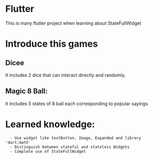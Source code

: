 # Flutter
This is many flutter project when learning about StateFullWidget
# Introduce this games
  ## Dicee
  It includes 2 dice that can interact directly and randomly.
  ## Magic 8 Ball:
  It includes 5 states of 8 ball each corresponding to popular sayings
# Learned knowledge:
      - Use widget like textButton, Image, Expanded and library 'dart:math'
      - Distinguish between stateful and stateless Widgets
      - Complete use of StateFullWidget
